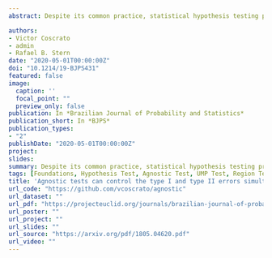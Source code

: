 ```yaml
---
abstract: Despite its common practice, statistical hypothesis testing presents challenges in interpretation. For instance, in the standard frequentist framework there is no control of the type II error. As a result, the non-rejection of the null hypothesis (H0) cannot reasonably be interpreted as its acceptance. We propose that this dilemma can be overcome by using agnostic hypothesis tests, since they can control the type I and II errors simultaneously. In order to make this idea operational, we show how to obtain agnostic hypothesis in typical models. For instance, we show how to build (unbiased) uniformly most powerful agnostic tests and how to obtain agnostic tests from standard p-values. Also, we present conditions such that the above tests can be made logically coherent. Finally, we present examples of consistent agnostic hypothesis tests.

authors:
- Victor Coscrato
- admin
- Rafael B. Stern
date: "2020-05-01T00:00:00Z"
doi: "10.1214/19-BJPS431"
featured: false
image:
  caption: ''
  focal_point: ""
  preview_only: false
publication: In *Brazilian Journal of Probability and Statistics*
publication_short: In *BJPS*
publication_types:
- "2"
publishDate: "2020-05-01T00:00:00Z"
project: 
slides: 
summary: Despite its common practice, statistical hypothesis testing presents challenges in interpretation. For instance, in the standard frequentist framework there is no control of the type II error. As a result, the non-rejection of the null hypothesis (H0) cannot reasonably be interpreted as its acceptance. We propose that this dilemma can be overcome by using agnostic hypothesis tests, since they can control the type I and II errors simultaneously. In order to make this idea operational, we show how to obtain agnostic hypothesis in typical models. For instance, we show how to build (unbiased) uniformly most powerful agnostic tests and how to obtain agnostic tests from standard p-values. Also, we present conditions such that the above tests can be made logically coherent. Finally, we present examples of consistent agnostic hypothesis tests.
tags: [Foundations, Hypothesis Test, Agnostic Test, UMP Test, Region Test, Logical Coherence]
title: 'Agnostic tests can control the type I and type II errors simultaneously'
url_code: "https://github.com/vcoscrato/agnostic"
url_dataset: ""
url_pdf: "https://projecteuclid.org/journals/brazilian-journal-of-probability-and-statistics/volume-34/issue-2/Agnostic-tests-can-control-the-type-I-and-type-II/10.1214/19-BJPS431.short"
url_poster: ""
url_project: ""
url_slides: ""
url_source: "https://arxiv.org/pdf/1805.04620.pdf"
url_video: ""
---
```

